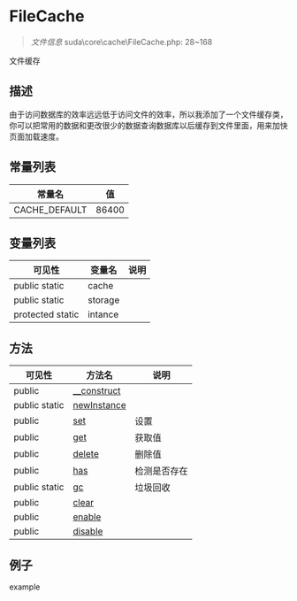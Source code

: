 #  FileCache 

> *文件信息* suda\core\cache\FileCache.php: 28~168


文件缓存


## 描述




由于访问数据库的效率远远低于访问文件的效率，所以我添加了一个文件缓存类，
你可以把常用的数据和更改很少的数据查询数据库以后缓存到文件里面，用来加快页面加载速度。
## 常量列表
| 常量名  |  值|
|--------|----|
|CACHE_DEFAULT | 86400 | 


## 变量列表
| 可见性 |  变量名   | 说明 |
|--------|----|------|
| public  static  | cache | | 
| public  static  | storage | | 
| protected  static  | intance | | 

## 方法

| 可见性 | 方法名 | 说明 |
|--------|-------|------|
|  public  |[__construct](FileCache/__construct.md) |  |
|  public  static|[newInstance](FileCache/newInstance.md) |  |
|  public  |[set](FileCache/set.md) | 设置 |
|  public  |[get](FileCache/get.md) | 获取值 |
|  public  |[delete](FileCache/delete.md) | 删除值 |
|  public  |[has](FileCache/has.md) | 检测是否存在 |
|  public  static|[gc](FileCache/gc.md) | 垃圾回收 |
|  public  |[clear](FileCache/clear.md) |  |
|  public  |[enable](FileCache/enable.md) |  |
|  public  |[disable](FileCache/disable.md) |  |
 

## 例子

example